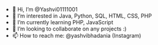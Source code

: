 - 👋 Hi, I’m @Yashvi01111001
- 👀 I’m interested in Java, Python, SQL, HTML, CSS, PHP
- 🌱 I’m currently learning PHP, JavaScript
- 💞️ I’m looking to collaborate on any projects :) 
- 📫 How to reach me: @yashvibhadania (Instagram) 

<!---
Yashvi01111001/Yashvi01111001 is a ✨ special ✨ repository because its `README.md` (this file) appears on your GitHub profile.
You can click the Preview link to take a look at your changes.
--->
